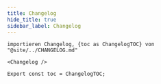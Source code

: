 ```yaml
---
title: Changelog
hide_title: true
sidebar_label: Changelog
---
```


```mdx-code-block
importieren Changelog, {toc as ChangelogTOC} von "@site/../CHANGELOG.md"

<Changelog />

Export const toc = ChangelogTOC;
```
